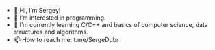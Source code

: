 - 👋 Hi, I’m Sergey!
- 👀 I’m interested in programming.
- 🌱 I’m currently learning C/C++ and basics of computer science, data structures and algorithms.
- 📫 How to reach me: t.me/SergeDubr

<!---
SergeDubr/SergeDubr is a ✨ special ✨ repository because its `README.md` (this file) appears on your GitHub profile.
You can click the Preview link to take a look at your changes.
--->
